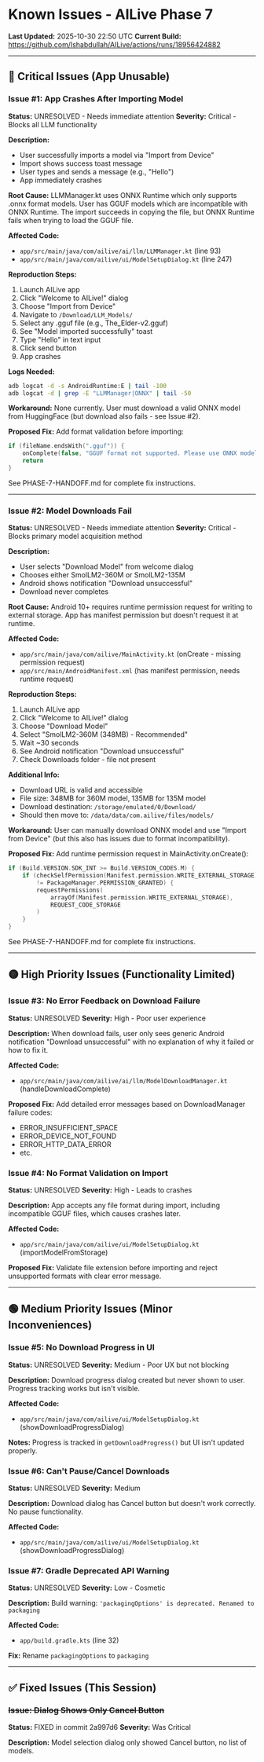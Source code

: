 # Known Issues - AILive Phase 7

**Last Updated:** 2025-10-30 22:50 UTC
**Current Build:** https://github.com/Ishabdullah/AILive/actions/runs/18956424882

---

## 🔴 Critical Issues (App Unusable)

### Issue #1: App Crashes After Importing Model
**Status:** UNRESOLVED - Needs immediate attention
**Severity:** Critical - Blocks all LLM functionality

**Description:**
- User successfully imports a model via "Import from Device"
- Import shows success toast message
- User types and sends a message (e.g., "Hello")
- App immediately crashes

**Root Cause:**
LLMManager.kt uses ONNX Runtime which only supports .onnx format models. User has GGUF models which are incompatible with ONNX Runtime. The import succeeds in copying the file, but ONNX Runtime fails when trying to load the GGUF file.

**Affected Code:**
- `app/src/main/java/com/ailive/ai/llm/LLMManager.kt` (line 93)
- `app/src/main/java/com/ailive/ui/ModelSetupDialog.kt` (line 247)

**Reproduction Steps:**
1. Launch AILive app
2. Click "Welcome to AILive!" dialog
3. Choose "Import from Device"
4. Navigate to `/Download/LLM_Models/`
5. Select any .gguf file (e.g., The_Elder-v2.gguf)
6. See "Model imported successfully" toast
7. Type "Hello" in text input
8. Click send button
9. App crashes

**Logs Needed:**
```bash
adb logcat -d -s AndroidRuntime:E | tail -100
adb logcat -d | grep -E "LLMManager|ONNX" | tail -50
```

**Workaround:**
None currently. User must download a valid ONNX model from HuggingFace (but download also fails - see Issue #2).

**Proposed Fix:**
Add format validation before importing:
```kotlin
if (fileName.endsWith(".gguf")) {
    onComplete(false, "GGUF format not supported. Please use ONNX models.")
    return
}
```

See PHASE-7-HANDOFF.md for complete fix instructions.

---

### Issue #2: Model Downloads Fail
**Status:** UNRESOLVED - Needs immediate attention
**Severity:** Critical - Blocks primary model acquisition method

**Description:**
- User selects "Download Model" from welcome dialog
- Chooses either SmolLM2-360M or SmolLM2-135M
- Android shows notification "Download unsuccessful"
- Download never completes

**Root Cause:**
Android 10+ requires runtime permission request for writing to external storage. App has manifest permission but doesn't request it at runtime.

**Affected Code:**
- `app/src/main/java/com/ailive/MainActivity.kt` (onCreate - missing permission request)
- `app/src/main/AndroidManifest.xml` (has manifest permission, needs runtime request)

**Reproduction Steps:**
1. Launch AILive app
2. Click "Welcome to AILive!" dialog
3. Choose "Download Model"
4. Select "SmolLM2-360M (348MB) - Recommended"
5. Wait ~30 seconds
6. See Android notification "Download unsuccessful"
7. Check Downloads folder - file not present

**Additional Info:**
- Download URL is valid and accessible
- File size: 348MB for 360M model, 135MB for 135M model
- Download destination: `/storage/emulated/0/Download/`
- Should then move to: `/data/data/com.ailive/files/models/`

**Workaround:**
User can manually download ONNX model and use "Import from Device" (but this also has issues due to format incompatibility).

**Proposed Fix:**
Add runtime permission request in MainActivity.onCreate():
```kotlin
if (Build.VERSION.SDK_INT >= Build.VERSION_CODES.M) {
    if (checkSelfPermission(Manifest.permission.WRITE_EXTERNAL_STORAGE)
        != PackageManager.PERMISSION_GRANTED) {
        requestPermissions(
            arrayOf(Manifest.permission.WRITE_EXTERNAL_STORAGE),
            REQUEST_CODE_STORAGE
        )
    }
}
```

See PHASE-7-HANDOFF.md for complete fix instructions.

---

## 🟡 High Priority Issues (Functionality Limited)

### Issue #3: No Error Feedback on Download Failure
**Status:** UNRESOLVED
**Severity:** High - Poor user experience

**Description:**
When download fails, user only sees generic Android notification "Download unsuccessful" with no explanation of why it failed or how to fix it.

**Affected Code:**
- `app/src/main/java/com/ailive/ai/llm/ModelDownloadManager.kt` (handleDownloadComplete)

**Proposed Fix:**
Add detailed error messages based on DownloadManager failure codes:
- ERROR_INSUFFICIENT_SPACE
- ERROR_DEVICE_NOT_FOUND
- ERROR_HTTP_DATA_ERROR
- etc.

### Issue #4: No Format Validation on Import
**Status:** UNRESOLVED
**Severity:** High - Leads to crashes

**Description:**
App accepts any file format during import, including incompatible GGUF files, which causes crashes later.

**Affected Code:**
- `app/src/main/java/com/ailive/ui/ModelSetupDialog.kt` (importModelFromStorage)

**Proposed Fix:**
Validate file extension before importing and reject unsupported formats with clear error message.

---

## 🟢 Medium Priority Issues (Minor Inconveniences)

### Issue #5: No Download Progress in UI
**Status:** UNRESOLVED
**Severity:** Medium - Poor UX but not blocking

**Description:**
Download progress dialog created but never shown to user. Progress tracking works but isn't visible.

**Affected Code:**
- `app/src/main/java/com/ailive/ui/ModelSetupDialog.kt` (showDownloadProgressDialog)

**Notes:**
Progress is tracked in `getDownloadProgress()` but UI isn't updated properly.

### Issue #6: Can't Pause/Cancel Downloads
**Status:** UNRESOLVED
**Severity:** Medium

**Description:**
Download dialog has Cancel button but doesn't work correctly. No pause functionality.

**Affected Code:**
- `app/src/main/java/com/ailive/ui/ModelSetupDialog.kt` (showDownloadProgressDialog)

### Issue #7: Gradle Deprecated API Warning
**Status:** UNRESOLVED
**Severity:** Low - Cosmetic

**Description:**
Build warning: `'packagingOptions' is deprecated. Renamed to packaging`

**Affected Code:**
- `app/build.gradle.kts` (line 32)

**Fix:**
Rename `packagingOptions` to `packaging`

---

## ✅ Fixed Issues (This Session)

### ~~Issue: Dialog Shows Only Cancel Button~~
**Status:** FIXED in commit 2a997d6
**Severity:** Was Critical

**Description:**
Model selection dialog only showed Cancel button, no list of models.